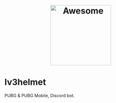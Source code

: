 <h1 align="center">
	<img width="200" height="200" src="https://cdn.discordapp.com/avatars/590883490212478977/3ac53a02c05e9191a8f97f9f6043bae6.png" alt="Awesome">
</h1>

# lv3helmet
PUBG &amp; PUBG Mobile, Discord bot.
